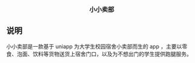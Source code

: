 <h3 align="center">小小卖部</h3>

## 说明

小小卖部是一款基于 uniapp  为大学生校园宿舍小卖部而生的 app ，主要以零食、泡面、饮料等货物送货上宿舍门口，以及为不想出门的学生提供跑腿服务。

